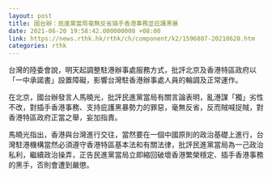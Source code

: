 ```yaml
---
layout: post
title: 國台辦：民進黨當局毫無反省插手香港事務並庇護黑暴
date: 2021-06-20 19:58:42.000000000 +08:00
link: https://news.rthk.hk/rthk/ch/component/k2/1596807-20210620.htm
categories: rthk
---
```


台灣的陸委會說，明天起調整駐港辦事處服務方式，批評北京及香港特區政府以「一中承諾書」設置障礙，影響台灣駐香港辦事處人員的輪調及正常運作。

在北京，國台辦發言人馬曉光，批評民進黨當局有關言論表明，亂港謀「獨」劣性不改，對插手香港事務、支持庇護黑暴勢力的罪惡，毫無反省，反而賊喊捉賊，對香港特區政府正當之舉，妄加指責。

馬曉光指出，香港與台灣進行交往，當然要在一個中國原則的政治基礎上進行，台灣駐港機構當然必須遵守香港特區基本法和有關法律，批評民進黨當局為一己政治私利，繼續政治操弄，正告民進黨當局立即縮回破壞香港繁榮穩定、插手香港事務的黑手，否則會遭到嚴懲。
